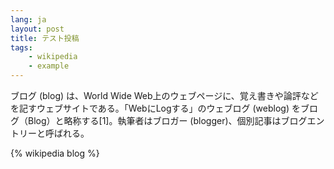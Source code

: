 ```yaml
---
lang: ja
layout: post
title: テスト投稿
tags:
    - wikipedia
    - example
---
```


ブログ (blog) は、World Wide Web上のウェブページに、覚え書きや論評などを記すウェブサイトである。「WebにLogする」のウェブログ (weblog) をブログ（Blog）と略称する[1]。執筆者はブロガー (blogger)、個別記事はブログエントリーと呼ばれる。

{% wikipedia blog %}
